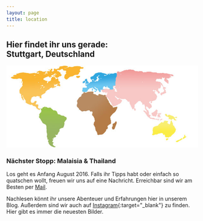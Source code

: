 ```yaml
---
layout: page
title: location
---
```


## Hier findet ihr uns gerade: <br> Stuttgart, Deutschland

![Weltkarte](/img/world.jpg)

### Nächster Stopp: Malaisia & Thailand

Los geht es Anfang August 2016. Falls ihr Tipps habt oder einfach so quatschen wollt, freuen wir uns auf eine Nachricht. Erreichbar sind wir am Besten per [Mail](mailto:hi@immerguteswetter.de). 

Nachlesen könnt ihr unsere Abenteuer und Erfahrungen hier in unserem Blog. Außerdem sind wir auch auf [Instagram](https://www.instagram.com/immerguteswetter/){:target="_blank"} zu finden. Hier gibt es immer die neuesten Bilder.
